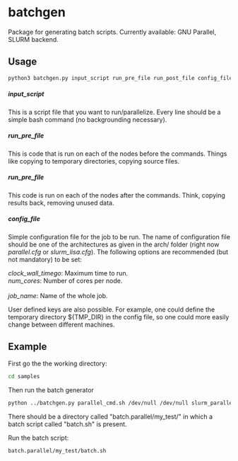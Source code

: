 # batchgen
Package for generating batch scripts. Currently available: GNU Parallel, SLURM backend.

## Usage
```bash
python3 batchgen.py input_script run_pre_file run_post_file config_file
```

##### input_script
This is a script file that you want to run/parallelize. Every line should be a simple bash command (no backgrounding necessary).

##### run\_pre\_file
This is code that is run on each of the nodes before the commands. Things like copying to temporary directories, copying source files.

##### run\_pre\_file
This code is run on each of the nodes after the commands. Think, copying results back, removing unused data.

##### config\_file
Simple configuration file for the job to be run. The name of configuration file should be one of the architectures as given in the arch/ folder (right now _parallel.cfg_ or <i>slurm_lisa.cfg</i>). The following options are recommended (but not mandatory) to be set:


<i>clock_wall_timego</i>: Maximum time to run. <br> 
<i>num_cores</i>: Number of cores per node. <br>  
<i>job_name</i>: Name of the whole job.  <br>


User defined keys are also possible. For example, one could define the temporary directory ${TMP_DIR} in the config file, so one could more easily change between different machines.

## Example

First go the the working directory:

```bash
cd samples
```

Then run the batch generator

```bash
python ../batchgen.py parallel_cmd.sh /dev/null /dev/null slurm_parallel.cfg 
```

There should be a directory called "batch.parallel/my\_test/" in which a batch script called "batch.sh" is present.

Run the batch script:

```bash
batch.parallel/my_test/batch.sh
```
